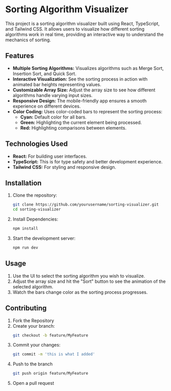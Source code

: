 # Sorting Algorithm Visualizer

This project is a sorting algorithm visualizer built using React, TypeScript, and Tailwind CSS. It allows users to visualize how different sorting algorithms work in real time, providing an interactive way to understand the mechanics of sorting.

## Features

- **Multiple Sorting Algorithms:** Visualizes algorithms such as Merge Sort, Insertion Sort, and Quick Sort.
- **Interactive Visualization:** See the sorting process in action with animated bar heights representing values.
- **Customizable Array Size:** Adjust the array size to see how different algorithms handle varying input sizes.
- **Responsive Design:** The mobile-friendly app ensures a smooth experience on different devices.
- **Color Coding:** Uses color-coded bars to represent the sorting process:
  - **Cyan:** Default color for all bars.
  - **Green:** Highlighting the current element being processed.
  - **Red:** Highlighting comparisons between elements.

## Technologies Used

- **React:** For building user interfaces.
- **TypeScript:** This is for type safety and better development experience.
- **Tailwind CSS:** For styling and responsive design.

## Installation

1. Clone the repository:
   ```bash
   git clone https://github.com/yourusername/sorting-visualizer.git
   cd sorting-visualizer
   ```
2. Install Dependencies:
    ```bash
    npm install
    ```
3. Start the development server:
   ```bash
   npm run dev
   ```
## Usage
1. Use the UI to select the sorting algorithm you wish to visualize.
2. Adjust the array size and hit the "Sort" button to see the animation of the selected algorithm.
3. Watch the bars change color as the sorting process progresses.

## Contributing
1. Fork the Repository
2. Create your branch:
   ```bash
   git checkout -b feature/MyFeature
   ```
3. Commit your changes:
   ```bash
   git commit -m 'this is what I added'
   ```
4. Push to the branch
   ```bash
   git push origin feature/MyFeature
5. Open a pull request
